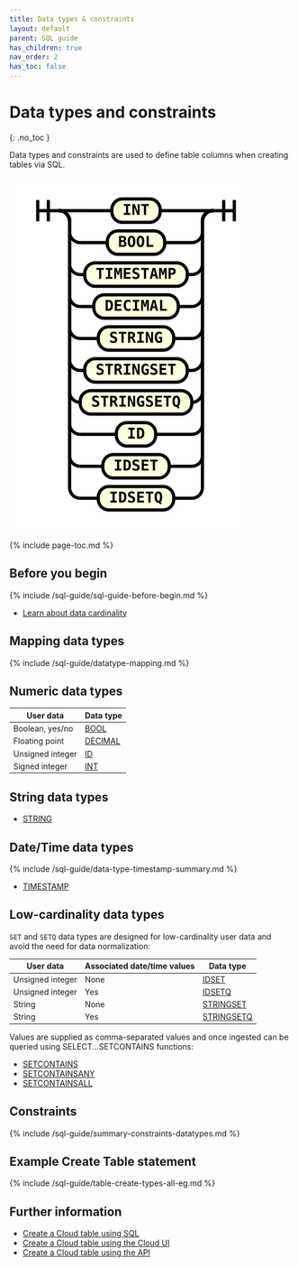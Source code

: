 ```yaml
---
title: Data types & constraints
layout: default
parent: SQL guide
has_children: true
nav_order: 2
has_toc: false
---
```


# Data types and constraints
{: .no_toc }

Data types and constraints are used to define table columns when creating tables via SQL.

![expr](/assets/images/sql-guide/type_name.svg)

{% include page-toc.md %}

## Before you begin

{% include /sql-guide/sql-guide-before-begin.md %}
* [Learn about data cardinality](/docs/concepts/concepts-home)

## Mapping data types

{% include /sql-guide/datatype-mapping.md %}

## Numeric data types

| User data | Data type |
|---|---|
| Boolean, yes/no | [BOOL](/docs/sql-guide/data-types/data-type-bool) |
| Floating point | [DECIMAL](/docs/sql-guide/data-types/data-type-decimal) |
| Unsigned integer | [ID](/docs/sql-guide/data-types/data-type-id) |
| Signed integer | [INT](/docs/sql-guide/data-types/data-type-int) |

## String data types

* [STRING](/docs/sql-guide/data-types/data-type-string)

## Date/Time data types

{% include /sql-guide/data-type-timestamp-summary.md %}

* [TIMESTAMP](/docs/sql-guide/data-types/data-type-timestamp)

## Low-cardinality data types

`SET` and `SETQ` data types are designed for low-cardinality user data and avoid the need for data normalization:

| User data | Associated date/time values | Data type |
|---|---|---|
| Unsigned integer | None | [IDSET](/docs/sql-guide/data-types/data-type-idset) |
| Unsigned integer | Yes | [IDSETQ](/docs/sql-guide/data-types/data-type-idsetq) |
| String | None | [STRINGSET](/docs/sql-guide/data-types/data-type-stringset) |
| String | Yes | [STRINGSETQ](/docs/sql-guide/data-types/data-type-stringsetq) |

Values are supplied as comma-separated values and once ingested can be queried using SELECT...SETCONTAINS functions:
* [SETCONTAINS](/docs/sql-guide/functions/function-setcontains)
* [SETCONTAINSANY](/docs/sql-guide/functions/function-setcontainsany)
* [SETCONTAINSALL](/docs/sql-guide/functions/function-setcontainsall)

## Constraints

{% include /sql-guide/summary-constraints-datatypes.md %}

## Example Create Table statement

{% include /sql-guide/table-create-types-all-eg.md %}

## Further information

* [Create a Cloud table using SQL](/docs/sql-guide/statements/statement-table-create)
* [Create a Cloud table using the Cloud UI](/docs/cloud/cloud-tables/cloud-table-create)
* [Create a Cloud table using the API](https://api-docs-featurebase-cloud.redoc.ly/latest#operation/createTable)
